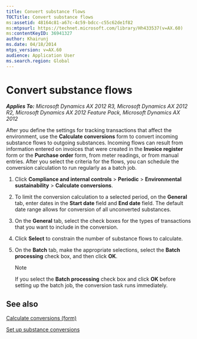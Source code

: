 ```yaml
---
title: Convert substance flows
TOCTitle: Convert substance flows
ms:assetid: 48164c81-a67c-4c59-bdcc-c55c62de1f82
ms:mtpsurl: https://technet.microsoft.com/library/Hh433537(v=AX.60)
ms:contentKeyID: 36941327
author: Khairunj
ms.date: 04/18/2014
mtps_version: v=AX.60
audience: Application User
ms.search.region: Global
---
```


# Convert substance flows 


_**Applies To:** Microsoft Dynamics AX 2012 R3, Microsoft Dynamics AX 2012 R2, Microsoft Dynamics AX 2012 Feature Pack, Microsoft Dynamics AX 2012_

After you define the settings for tracking transactions that affect the environment, use the **Calculate conversions** form to convert incoming substance flows to outgoing substances. Incoming flows can result from information entered on invoices that were created in the **Invoice register** form or the **Purchase order** form, from meter readings, or from manual entries. After you select the criteria for the flows, you can schedule the conversion calculation to run regularly as a batch job.

1.  Click **Compliance and internal controls** \> **Periodic** \> **Environmental sustainability** \> **Calculate conversions**.

2.  To limit the conversion calculation to a selected period, on the **General** tab, enter dates in the **Start date** field and **End date** field. The default date range allows for conversion of all unconverted substances.

3.  On the **General** tab, select the check boxes for the types of transactions that you want to include in the conversion.

4.  Click **Select** to constrain the number of substance flows to calculate.

5.  On the **Batch** tab, make the appropriate selections, select the **Batch processing** check box, and then click **OK**.
    

    > [!NOTE]
    > <P>If you select the <STRONG>Batch processing</STRONG> check box and click <STRONG>OK</STRONG> before setting up the batch job, the conversion task runs immediately.</P>



## See also

[Calculate conversions (form)](https://technet.microsoft.com/library/hh227467\(v=ax.60\))

[Set up substance conversions](set-up-substance-conversions.md)

  


